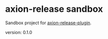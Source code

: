 axion-release sandbox
=====================

Sandbox project for [axion-release-plugin](https://github.com/allegro/axion-release-plugin).

version: 0.1.0
